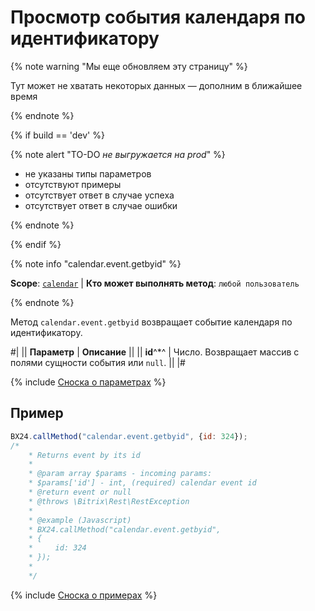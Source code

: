 # Просмотр события календаря по идентификатору

{% note warning "Мы еще обновляем эту страницу" %}

Тут может не хватать некоторых данных — дополним в ближайшее время

{% endnote %}

{% if build == 'dev' %}

{% note alert "TO-DO _не выгружается на prod_" %}

- не указаны типы параметров
- отсутствуют примеры
- отсутствует ответ в случае успеха
- отсутствует ответ в случае ошибки

{% endnote %}

{% endif %}

{% note info "calendar.event.getbyid" %}

**Scope**: [`calendar`](../scopes/permissions.md) | **Кто может выполнять метод**: `любой пользователь`

{% endnote %}

Метод `calendar.event.getbyid` возвращает событие календаря по идентификатору.

#|
|| **Параметр** | **Описание** ||
|| **id**^*^ | Число. Возвращает массив с полями сущности события или `null`. ||
|#

{% include [Сноска о параметрах](../../_includes/required.md) %}

## Пример

```js
BX24.callMethod("calendar.event.getbyid", {id: 324});
/*
    * Returns event by its id
    *
    * @param array $params - incoming params:
    * $params['id'] - int, (required) calendar event id
    * @return event or null
    * @throws \Bitrix\Rest\RestException
    *
    * @example (Javascript)
    * BX24.callMethod("calendar.event.getbyid",
    * {
    *     id: 324
    * });
    *
    */
```

{% include [Сноска о примерах](../../_includes/examples.md) %}